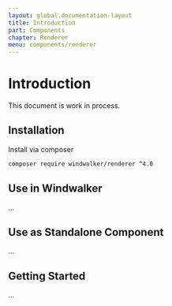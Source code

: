 ```yaml
---
layout: global.documentation-layout
title: Introduction
part: Components
chapter: Renderer
menu: components/renderer
---
```


# Introduction

This document is work in process.

## Installation

Install via composer

```bash
composer require windwalker/renderer ^4.0
```

## Use in Windwalker

...

## Use as Standalone Component

...

## Getting Started

...
